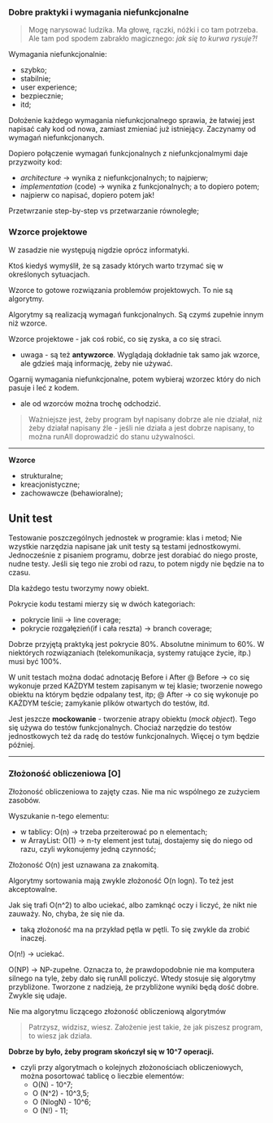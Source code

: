 ### Dobre praktyki i wymagania niefunkcjonalne

>Mogę narysować ludzika. Ma głowę, rączki, nóżki i co tam potrzeba. Ale tam pod spodem zabrakło magicznego: _jak się to kurwa rysuje?!_

Wymagania niefunkcjonalnie:
- szybko;
- stabilnie;
- user experience;
- bezpiecznie;
- itd;

Dołożenie każdego wymagania niefunkcjonalnego sprawia, że łatwiej jest napisać cały kod od nowa, zamiast zmieniać już istniejący.
Zaczynamy od wymagań niefunkcjonanych.

Dopiero połączenie wymagań funkcjonalnych z niefunkcjonalmymi daje przyzwoity kod:
- _architecture_ -> wynika z niefunkcjonalnych; to najpierw;
- _implementation_ (code) -> wynika z funkcjonalnych; a to dopiero potem;
- najpierw co napisać, dopiero potem jak!

Przetwrzanie step-by-step vs przetwarzanie równoległe;

### Wzorce projektowe

W zasadzie nie występują nigdzie oprócz informatyki.

Ktoś kiedyś wymyślił, że są zasady których warto trzymać się w określonych sytuacjach.

Wzorce to gotowe rozwiązania problemów projektowych. To nie są algorytmy.

Algorytmy są realizacją wymagań funkcjonalnych. Są czymś zupełnie innym niż wzorce.

Wzorce projektowe - jak coś robić, co się zyska, a co się straci.
- uwaga - są też **antywzorce**. Wyglądają dokładnie tak samo jak wzorce, ale gdzieś mają informację, żeby nie używać.

Ogarnij wymagania niefunkcjonalne, potem wybieraj wzorzec który do nich pasuje i leć z kodem.
- ale od wzorców można trochę odchodzić.

> Ważniejsze jest, żeby program był napisany dobrze ale nie działał, niż żeby działał napisany źle - jeśli nie działa a jest dobrze napisany, to można runAll doprowadzić do stanu używalności.

---

**Wzorce**
+ strukturalne;
+ kreacjonistyczne;
+ zachowawcze (behawioralne);

## Unit test
Testowanie poszczególnych jednostek w programie: klas i metod;
Nie wzystkie narzędzia napisane jak unit testy są testami jednostkowymi.
Jednocześnie z pisaniem programu, dobrze jest dorabiać do niego proste, nudne testy. Jeśli się tego nie zrobi od razu, to potem nigdy nie będzie na to czasu.

Dla każdego testu tworzymy nowy obiekt.

Pokrycie kodu testami mierzy się w dwóch kategoriach:
+ pokrycie linii -> line coverage;
+ pokrycie rozgałęzień(if i cała reszta) -> branch coverage;

Dobrze przyjętą praktyką jest pokrycie 80%.
Absolutne minimum to 60%.
W niektórych rozwiązaniach (telekomunikacja, systemy ratujące życie, itp.) musi być 100%.

W unit testach można dodać adnotację Before i After
@ Before -> co się wykonuje przed KAŻDYM testem zapisanym w tej klasie; tworzenie nowego obiektu na którym będzie odpalany test, itp;
@ After -> co się wykonuje po KAŻDYM teście; zamykanie plików otwartych do testów, itd.

Jest jeszcze **mockowanie** - tworzenie atrapy obiektu (_mock object_).
Tego się używa do testów funkcjonalnych. Chociaż narzędzie do testów jednostkowych też da radę do testów funkcjonalnych.
Więcej o tym będzie później.

---

### Złożoność obliczeniowa [O]

Złożoność obliczeniowa to zajęty czas. Nie ma nic wspólnego ze zużyciem zasobów.

Wyszukanie n-tego elementu:
- w tablicy: O(n) -> trzeba przeiterować po n elementach;
- w ArrayList: O(1) -> n-ty element jest tutaj, dostajemy się do niego od razu, czyli wykonujemy jedną czynność;

Złożoność O(n) jest uznawana za znakomitą.

Algorytmy sortowania mają zwykle złożoność O(n logn). To też jest akceptowalne.

Jak się trafi O(n^2) to albo uciekać, albo zamknąć oczy i liczyć, że nikt nie zauważy. No, chyba, że się nie da.
- taką złożoność ma na przykład pętla w pętli. To się zwykle da zrobić inaczej.

O(n!) -> uciekać.

O(NP) -> NP-zupełne. Oznacza to, że prawdopodobnie nie ma komputera silnego na tyle, żeby dało się runAll policzyć. Wtedy stosuje się algorytmy przybliżone. Tworzone z nadzieją, że przybliżone wyniki będą dość dobre. Zwykle się udaje.

Nie ma algorytmu liczącego złożoność obliczeniową algorytmów
> Patrzysz, widzisz, wiesz. Założenie jest takie, że jak piszesz program, to wiesz jak działa.

**Dobrze by było, żeby program skończył się w 10^7 operacji.**
- czyli przy algorytmach o kolejnych złożonościach obliczeniowych, można posortować tablicę o lieczbie elementów:
    - O(N) - 10^7;
    - O (N^2) - 10^3,5;
    - O (NlogN) - 10^6;
    - O (N!) - 11;